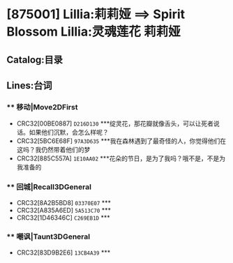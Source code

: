 # [875001] Lillia:莉莉娅 ==> Spirit Blossom Lillia:灵魂莲花 莉莉娅
## Catalog:目录
## Lines:台词
### ** 移动|Move2DFirst
- CRC32[00BE0887] `D216D130` ***绽灵花，那花瓣就像舌头，可以让死者说话。如果他们沉默，会怎么样呢？
- CRC32[5BC6E68F] `97A3D635` ***我在森林遇到了最奇怪的人，你觉得他们在这吗？我仍然带着他们的梦
- CRC32[885C557A] `1E10AA02` ***花朵的节日，是为了我吗？哦不是，不是为我准备的

### ** 回城|Recall3DGeneral
- CRC32[8A2B5BD8] `03370E07` ***
- CRC32[A835A6ED] `5A513C70` ***
- CRC32[1D46346C] `C269EB1D` ***

### ** 嘲讽|Taunt3DGeneral
- CRC32[83D9B2E6] `13CB4A39` ***
